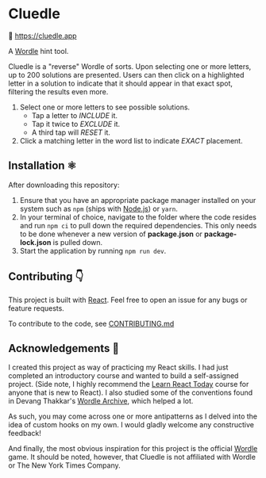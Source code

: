 
# Cluedle

🔗 https://cluedle.app

A [Wordle](https://www.nytimes.com/games/wordle/) hint tool.

Cluedle is a "reverse" Wordle of sorts. Upon selecting one or more letters, up to 200 solutions are presented. Users can then click on a highlighted letter in a solution to indicate that it should appear in that exact spot, filtering the results even more.

1. Select one or more letters to see possible solutions.
    * Tap a letter to *INCLUDE* it.
    * Tap it twice to *EXCLUDE* it.
    * A third tap will *RESET* it.
2. Click a matching letter in the word list to indicate *EXACT* placement.

## Installation ⚛️

After downloading this repository:

1. Ensure that you have an appropriate package manager installed on your system such as `npm` (ships with [Node.js](https://nodejs.org/en/download/)) or `yarn`.
2. In your terminal of choice, navigate to the folder where the code resides and run `npm ci` to pull down the required dependencies. This only needs to be done whenever a new version of **package.json** or **package-lock.json** is pulled down.
3. Start the application by running `npm run dev`.

## Contributing 👇

This project is built with [React](https://reactjs.org). Feel free to open an issue for any bugs or feature requests.

To contribute to the code, see [CONTRIBUTING.md](https://github.com/limelightdev/cluedle-react/blob/master/CONTRIBUTING.md)

## Acknowledgements 👋

I created this project as way of practicing my React skills. I had just completed an introductory course and wanted to build a self-assigned project. (Side note, I highly recommend the [Learn React Today](https://courses.webdevsimplified.com/learn-react-today) course for anyone that is new to React). I also studied some of the conventions found in Devang Thakkar's [Wordle Archive](https://github.com/devangthakkar/wordle_archive), which helped a lot.

As such, you may come across one or more antipatterns as I delved into the idea of custom hooks on my own. I would gladly welcome any constructive feedback!

And finally, the most obvious inspiration for this project is the official [Wordle](https://www.nytimes.com/games/wordle/) game. It should be noted, however, that Cluedle is not affiliated with Wordle or The New York Times Company.
